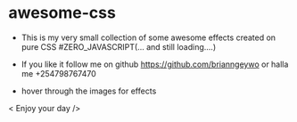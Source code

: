 # awesome-css


- This is my very small collection of some awesome effects created on pure CSS #ZERO_JAVASCRIPT(... and still loading....)

- If you like it follow me on github https://github.com/brianngeywo or halla me +254798767470

- hover through the images for effects


< Enjoy your day />
